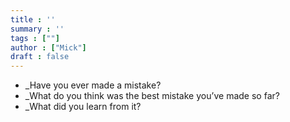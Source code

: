 ```yaml
---
title : ''
summary : ''
tags : [""]
author : ["Mick"]
draft : false
---
```


-   _Have you ever made a mistake?
-   _What do you think was the best mistake you’ve made so far?
-   _What did you learn from it?